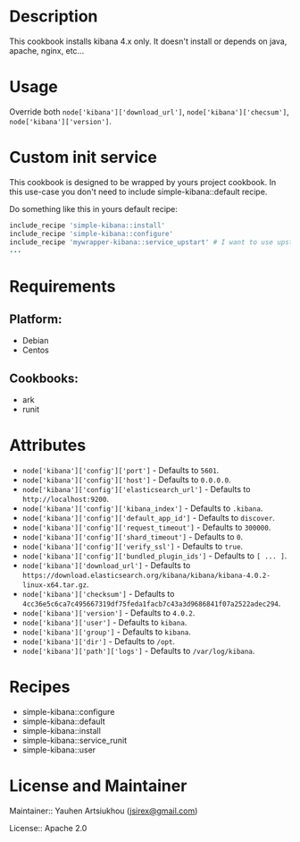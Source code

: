 # Description

This cookbook installs kibana 4.x only.
It doesn't install or depends on java, apache, nginx, etc...

# Usage

Override both `node['kibana']['download_url']`, `node['kibana']['checsum']`, `node['kibana']['version']`.

# Custom init service

This cookbook is designed to be wrapped by yours project cookbook.
In this use-case you don't need to include simple-kibana::default recipe.

Do something like this in yours default recipe:

```ruby
include_recipe 'simple-kibana::install'
include_recipe 'simple-kibana::configure'
include_recipe 'mywrapper-kibana::service_upstart' # I want to use upstart
...
```

# Requirements

## Platform:

* Debian
* Centos

## Cookbooks:

* ark
* runit

# Attributes

* `node['kibana']['config']['port']` -  Defaults to `5601`.
* `node['kibana']['config']['host']` -  Defaults to `0.0.0.0`.
* `node['kibana']['config']['elasticsearch_url']` -  Defaults to `http://localhost:9200`.
* `node['kibana']['config']['kibana_index']` -  Defaults to `.kibana`.
* `node['kibana']['config']['default_app_id']` -  Defaults to `discover`.
* `node['kibana']['config']['request_timeout']` -  Defaults to `300000`.
* `node['kibana']['config']['shard_timeout']` -  Defaults to `0`.
* `node['kibana']['config']['verify_ssl']` -  Defaults to `true`.
* `node['kibana']['config']['bundled_plugin_ids']` -  Defaults to `[ ... ]`.
* `node['kibana']['download_url']` -  Defaults to `https://download.elasticsearch.org/kibana/kibana/kibana-4.0.2-linux-x64.tar.gz`.
* `node['kibana']['checksum']` -  Defaults to `4cc36e5c6ca7c495667319df75feda1facb7c43a3d9686841f07a2522adec294`.
* `node['kibana']['version']` -  Defaults to `4.0.2`.
* `node['kibana']['user']` -  Defaults to `kibana`.
* `node['kibana']['group']` -  Defaults to `kibana`.
* `node['kibana']['dir']` -  Defaults to `/opt`.
* `node['kibana']['path']['logs']` -  Defaults to `/var/log/kibana`.

# Recipes

* simple-kibana::configure
* simple-kibana::default
* simple-kibana::install
* simple-kibana::service_runit
* simple-kibana::user

# License and Maintainer

Maintainer:: Yauhen Artsiukhou (<jsirex@gmail.com>)

License:: Apache 2.0
